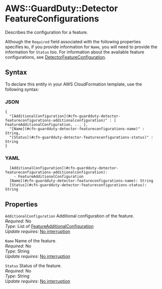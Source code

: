 # AWS::GuardDuty::Detector FeatureConfigurations<a name="aws-properties-guardduty-detector-featureconfigurations"></a>

Describes the configuration for a feature\. 

Although the `Required` field associated with the following properties specifies `No`, if you provide information for `Name`, you will need to provide the information for `Status` too\. For information about the available feature configurations, see [DetectorFeatureConfiguration](https://docs.aws.amazon.com/guardduty/latest/APIReference/API_DetectorFeatureConfiguration.html)\.

## Syntax<a name="aws-properties-guardduty-detector-featureconfigurations-syntax"></a>

To declare this entity in your AWS CloudFormation template, use the following syntax:

### JSON<a name="aws-properties-guardduty-detector-featureconfigurations-syntax.json"></a>

```
{
  "[AdditionalConfiguration](#cfn-guardduty-detector-featureconfigurations-additionalconfiguration)" : [ FeatureAdditionalConfiguration, ... ],
  "[Name](#cfn-guardduty-detector-featureconfigurations-name)" : String,
  "[Status](#cfn-guardduty-detector-featureconfigurations-status)" : String
}
```

### YAML<a name="aws-properties-guardduty-detector-featureconfigurations-syntax.yaml"></a>

```
  [AdditionalConfiguration](#cfn-guardduty-detector-featureconfigurations-additionalconfiguration): 
    - FeatureAdditionalConfiguration
  [Name](#cfn-guardduty-detector-featureconfigurations-name): String
  [Status](#cfn-guardduty-detector-featureconfigurations-status): String
```

## Properties<a name="aws-properties-guardduty-detector-featureconfigurations-properties"></a>

`AdditionalConfiguration`  <a name="cfn-guardduty-detector-featureconfigurations-additionalconfiguration"></a>
Additional configuration of the feature\.  
*Required*: No  
*Type*: List of [FeatureAdditionalConfiguration](aws-properties-guardduty-detector-featureadditionalconfiguration.md)  
*Update requires*: [No interruption](https://docs.aws.amazon.com/AWSCloudFormation/latest/UserGuide/using-cfn-updating-stacks-update-behaviors.html#update-no-interrupt)

`Name`  <a name="cfn-guardduty-detector-featureconfigurations-name"></a>
Name of the feature\.  
*Required*: No  
*Type*: String  
*Update requires*: [No interruption](https://docs.aws.amazon.com/AWSCloudFormation/latest/UserGuide/using-cfn-updating-stacks-update-behaviors.html#update-no-interrupt)

`Status`  <a name="cfn-guardduty-detector-featureconfigurations-status"></a>
Status of the feature\.  
*Required*: No  
*Type*: String  
*Update requires*: [No interruption](https://docs.aws.amazon.com/AWSCloudFormation/latest/UserGuide/using-cfn-updating-stacks-update-behaviors.html#update-no-interrupt)